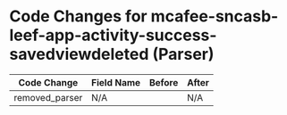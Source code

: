 # Code Changes for mcafee-sncasb-leef-app-activity-success-savedviewdeleted (Parser)

| Code Change | Field Name | Before | After |
|-------------|------------|--------|-------|
| removed_parser | N/A |  | N/A |